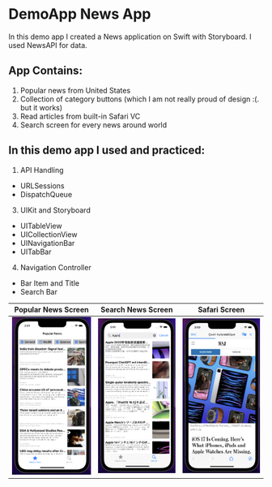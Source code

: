 # DemoApp News App
In this demo app I created a News application on Swift with Storyboard. I used NewsAPI for data.

## App Contains:
1. Popular news from United States
2. Collection of category buttons (which I am not really proud of design :(. but it works)
3. Read articles from built-in Safari VC
4. Search screen for every news around world

## In this demo app I used and practiced:
1. API Handling
  * URLSessions
  * DispatchQueue
3. UIKit and Storyboard
  * UITableView
  * UICollectionView
  * UINavigationBar
  * UITabBar
4. Navigation Controller
  * Bar Item and Title
  * Search Bar

| Popular News Screen                 | Search News Screen                  | Safari Screen                               |
| ----------------------------------- | ----------------------------------- | ------------------------------------------- |
| ![Popular News Screen](https://github.com/ekenozlu/DemoNewsApp/blob/main/popular_news_screen.png "Popular News Screen") | ![Search News Screen](https://github.com/ekenozlu/DemoNewsApp/blob/main/search_news_screen.png "Search News Screen") | ![Safari Screen](https://github.com/ekenozlu/DemoNewsApp/blob/main/news_safari_screen.png "Safari Screen") |






